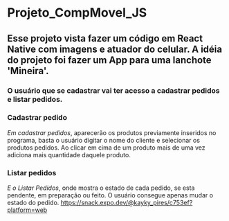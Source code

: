 # Projeto_CompMovel_JS
## Esse projeto vista fazer um código em React Native com imagens e atuador do celular. A idéia do projeto foi fazer um App para uma lanchote 'Mineira'.
### O usuário que se cadastrar vai ter acesso a cadastrar pedidos e listar pedidos.
### Cadastrar pedido 
*Em cadastrar pedidos*, aparecerão os produtos previamente inseridos no programa, basta o usuário digitar o nome do cliente e selecionar os produtos pedidos. Ao clicar em cima de um produto mais de uma vez adiciona mais quantidade daquele produto. 
### Listar pedidos
*E o Listar Pedidos*, onde mostra o estado de cada pedido, se esta pendente, em preparação ou feito. O usuário consegue apenas mudar o estado do pedido.
https://snack.expo.dev/@kayky_pires/c753ef?platform=web

